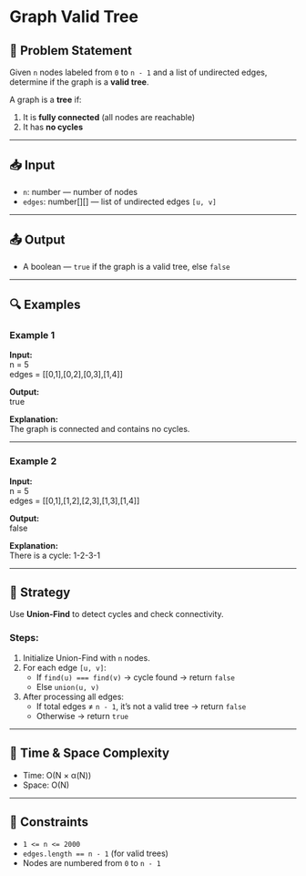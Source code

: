 # Graph Valid Tree

## 🧩 Problem Statement

Given `n` nodes labeled from `0` to `n - 1` and a list of undirected edges, determine if the graph is a **valid tree**.

A graph is a **tree** if:

1. It is **fully connected** (all nodes are reachable)
2. It has **no cycles**

---

## 📥 Input

-   `n`: number — number of nodes
-   `edges`: number[][] — list of undirected edges `[u, v]`

---

## 📤 Output

-   A boolean — `true` if the graph is a valid tree, else `false`

---

## 🔍 Examples

### Example 1

**Input:**  
n = 5  
edges = [[0,1],[0,2],[0,3],[1,4]]

**Output:**  
true

**Explanation:**  
The graph is connected and contains no cycles.

---

### Example 2

**Input:**  
n = 5  
edges = [[0,1],[1,2],[2,3],[1,3],[1,4]]

**Output:**  
false

**Explanation:**  
There is a cycle: 1-2-3-1

---

## 🧠 Strategy

Use **Union-Find** to detect cycles and check connectivity.

### Steps:

1. Initialize Union-Find with `n` nodes.
2. For each edge `[u, v]`:
    - If `find(u) === find(v)` → cycle found → return `false`
    - Else `union(u, v)`
3. After processing all edges:
    - If total edges ≠ `n - 1`, it’s not a valid tree → return `false`
    - Otherwise → return `true`

---

## 🧪 Time & Space Complexity

-   Time: O(N × α(N))
-   Space: O(N)

---

## 🔧 Constraints

-   `1 <= n <= 2000`
-   `edges.length == n - 1` (for valid trees)
-   Nodes are numbered from `0` to `n - 1`
